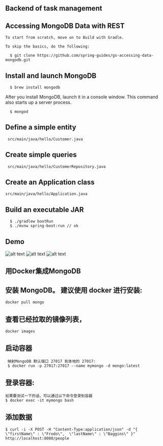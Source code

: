 
## Backend of task management

## Accessing MongoDB Data with REST
    To start from scratch, move on to Build with Gradle.

    To skip the basics, do the following:  

      $ git clone https://github.com/spring-guides/gs-accessing-data-mongodb.git
## Install and launch MongoDB

      $ brew install mongodb
      
  After you install MongoDB, launch it in a console window. This command also starts up a server process.
      
      $ mongod

## Define a simple entity
     src/main/java/hello/Customer.java

## Create simple queries
     src/main/java/hello/CustomerRepository.java

## Create an Application class
    src/main/java/hello/Application.java

## Build an executable JAR
      $ ./gradlew bootRun
      $ ./mvnw spring-boot:run // ok



## Demo
![alt text](https://firebasestorage.googleapis.com/v0/b/test001-lizhang.appspot.com/o/demos%2Fgtm-byli%2F1543350498901.jpg?alt=media&token=e86aa91f-b027-4192-b455-3a7968eefdc1)
![alt text](https://firebasestorage.googleapis.com/v0/b/test001-lizhang.appspot.com/o/demos%2Fgtm-byli%2F1543350557071.jpg?alt=media&token=a6db95b5-1098-4b2a-aac7-1c1e663ea2a6)
![alt text](https://firebasestorage.googleapis.com/v0/b/test001-lizhang.appspot.com/o/demos%2Fgtm-byli%2F1543350586008.jpg?alt=media&token=f46e12d0-b2ec-42e7-9e81-41a59f1cbf07)

## 
## 用Docker集成MongoDB


## 安装 MongoDB。 建议使用 docker 进行安装: 
    docker pull mongo 

## 查看已经拉取的镜像列表， 
    docker images 

## 启动容器 
     映射MongoDB 默认端口 27017 到本地的 27017:
     $ docker run -p 27017:27017 --name mymongo -d mongo:latest 

## 登录容器: 
    如果要测试一下的话，可以通过以下命令登录到容器
    $ docker exec -it mymongo bash

## 添加数据
    $ curl -i -X POST -H "Content-Type:application/json" -d "{  \"firstName\" : \"Frodo\",  \"lastName\" : \"Baggins\" }" http://localhost:8080/people




